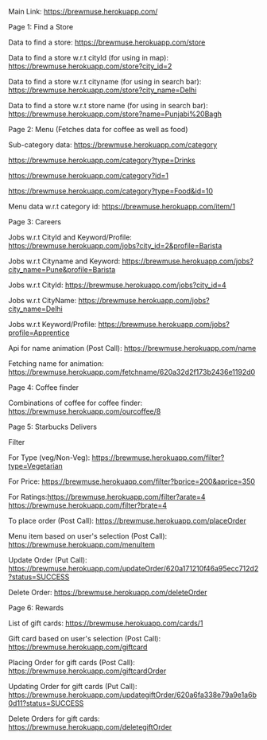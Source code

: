 Main Link: https://brewmuse.herokuapp.com/

Page 1: Find a Store

Data to find a store: https://brewmuse.herokuapp.com/store

Data to find a store w.r.t cityId (for using in map): https://brewmuse.herokuapp.com/store?city_id=2

Data to find a store w.r.t cityname (for using in search bar): https://brewmuse.herokuapp.com/store?city_name=Delhi

Data to find a store w.r.t store name (for using in search bar): https://brewmuse.herokuapp.com/store?name=Punjabi%20Bagh

Page 2: Menu (Fetches data for coffee as well as food)

Sub-category data: https://brewmuse.herokuapp.com/category

https://brewmuse.herokuapp.com/category?type=Drinks

https://brewmuse.herokuapp.com/category?id=1

https://brewmuse.herokuapp.com/category?type=Food&id=10

Menu data w.r.t category id: https://brewmuse.herokuapp.com/item/1

Page 3: Careers

Jobs w.r.t CityId and Keyword/Profile: https://brewmuse.herokuapp.com/jobs?city_id=2&profile=Barista

Jobs w.r.t Cityname and Keyword: https://brewmuse.herokuapp.com/jobs?city_name=Pune&profile=Barista

Jobs w.r.t CityId: https://brewmuse.herokuapp.com/jobs?city_id=4

Jobs w.r.t CityName: https://brewmuse.herokuapp.com/jobs?city_name=Delhi

Jobs w.r.t Keyword/Profile: https://brewmuse.herokuapp.com/jobs?profile=Apprentice

Api for name animation (Post Call): https://brewmuse.herokuapp.com/name

Fetching name for animation: https://brewmuse.herokuapp.com/fetchname/620a32d2f173b2436e1192d0

Page 4: Coffee finder

Combinations of coffee for coffee finder: https://brewmuse.herokuapp.com/ourcoffee/8

Page 5: Starbucks Delivers

Filter

For Type (veg/Non-Veg): https://brewmuse.herokuapp.com/filter?type=Vegetarian

For Price: https://brewmuse.herokuapp.com/filter?bprice=200&aprice=350

For Ratings:https://brewmuse.herokuapp.com/filter?arate=4 https://brewmuse.herokuapp.com/filter?brate=4

To place order (Post Call): https://brewmuse.herokuapp.com/placeOrder

Menu item based on user's selection (Post Call): https://brewmuse.herokuapp.com/menuItem

Update Order (Put Call): https://brewmuse.herokuapp.com/updateOrder/620a171210f46a95ecc712d2?status=SUCCESS

Delete Order: https://brewmuse.herokuapp.com/deleteOrder

Page 6: Rewards

List of gift cards: https://brewmuse.herokuapp.com/cards/1

Gift card based on user's selection (Post Call): https://brewmuse.herokuapp.com/giftcard

Placing Order for gift cards (Post Call): https://brewmuse.herokuapp.com/giftcardOrder

Updating Order for gift cards (Put Call): https://brewmuse.herokuapp.com/updategiftOrder/620a6fa338e79a9e1a6b0d11?status=SUCCESS

Delete Orders for gift cards: https://brewmuse.herokuapp.com/deletegiftOrder